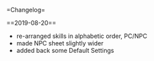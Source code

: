=Changelog=

==2019-08-20==
* re-arranged skills in alphabetic order, PC/NPC
* made NPC sheet slightly wider
* added back some Default Settings